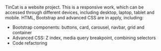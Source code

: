 TinCat is a website project.
This is a responsive work, which can be accessed through different devices, including desktop, laptop, tablet and mobile.
HTML, Bootstrap and advanced CSS are in apply, including:
  - Bootstrap components: buttons, card, carousel, navbar, grid and container
  - Advanced CSS: Z index, media query breakpoint, combining selectors
  - Code refactoring
